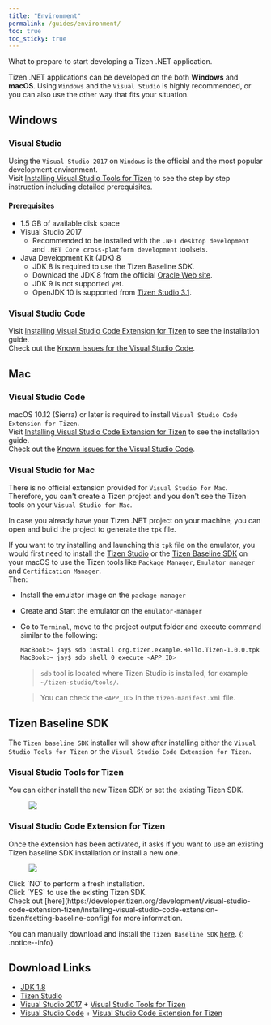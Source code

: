 ```yaml
---
title: "Environment"
permalink: /guides/environment/
toc: true
toc_sticky: true
---
```


What to prepare to start developing a Tizen .NET application.

Tizen .NET applications can be developed on the both **Windows** and **macOS**. Using `Windows` and the `Visual Studio` is highly recommended, or you can also use the other way that fits your situation.

## Windows
### Visual Studio
Using the `Visual Studio 2017` on `Windows` is the official and the most popular development environment.<br/>
Visit [Installing Visual Studio Tools for Tizen](https://developer.tizen.org/development/visual-studio-tools-tizen/installing-visual-studio-tools-tizen) to see the step by step instruction including detailed prerequisites. <br/>

#### Prerequisites
- 1.5 GB of available disk space
- Visual Studio 2017
  - Recommended to be installed with the `.NET desktop development` and `.NET Core cross-platform development` toolsets.
- Java Development Kit (JDK) 8
  - JDK 8 is required to use the Tizen Baseline SDK. 
  - Download the JDK 8 from the official [Oracle Web site](https://www.oracle.com/technetwork/java/javase/downloads/index.html).
  - JDK 9 is not supported yet.
  - OpenJDK 10 is supported from [Tizen Studio 3.1](https://developer.tizen.org/development/tizen-studio/download/release-notes).


### Visual Studio Code
Visit [Installing Visual Studio Code Extension for Tizen](https://developer.tizen.org/development/visual-studio-code-extension-tizen/installing-visual-studio-code-extension-tizen) to see the installation guide.<br/>
Check out the [Known issues for the Visual Studio Code]({{site.url}}{{site.baseurl}}/issues/wearable/tools-vscode/).

## Mac
### Visual Studio Code
macOS 10.12 (Sierra) or later is required to install `Visual Studio Code Extension for Tizen`. <br/>
Visit [Installing Visual Studio Code Extension for Tizen](https://developer.tizen.org/development/visual-studio-code-extension-tizen/installing-visual-studio-code-extension-tizen) to see the installation guide.<br/>
Check out the [Known issues for the Visual Studio Code]({{site.url}}{{site.baseurl}}/issues/wearable/tools-vscode/).

### Visual Studio for Mac
There is no official extension provided for `Visual Studio for Mac`. <br/>
Therefore, you can't create a Tizen project and you don't see the Tizen tools on your `Visual Studio for Mac`.<br/>

In case you already have your Tizen .NET project on your machine, you can open and build the project to generate the `tpk` file.

If you want to try installing and launching this `tpk` file on the emulator, you would first need to install the [Tizen Studio](https://developer.tizen.org/development/tizen-studio/download) or the [Tizen Baseline SDK]({{site.url}}{{site.baseurl}}/guides/environment#tizen-baseline-sdk) on your macOS to use the Tizen tools like `Package Manager`, `Emulator manager` and `Certification Manager`.<br/>
Then:
- Install the emulator image on the `package-manager`
- Create and Start the emulator on the `emulator-manager`
- Go to `Terminal`, move to the project output folder and execute command similar to the following:

    ```sh
    MacBook:~ jay$ sdb install org.tizen.example.Hello.Tizen-1.0.0.tpk
    MacBook:~ jay$ sdb shell 0 execute <APP_ID>
    ```
    > `sdb` tool is located where Tizen Studio is installed, for example `~/tizen-studio/tools/`.
    
    > You can check the `<APP_ID>` in the `tizen-manifest.xml` file.


## Tizen Baseline SDK
The `Tizen baseline SDK` installer will show after installing either the `Visual Studio Tools for Tizen` or the `Visual Studio Code Extension for Tizen`.

### Visual Studio Tools for Tizen
You can either install the new Tizen SDK or set the existing Tizen SDK.
<figure>
    <img src="{{site.url}}{{site.baseurl}}/assets/images/guides/install_tizensdk_vs.png">
</figure>


### Visual Studio Code Extension for Tizen
Once the extension has been activated, it asks if you want to use an existing Tizen baseline SDK installation or install a new one.<br/>
<figure>
    <img src="{{site.url}}{{site.baseurl}}/assets/images/guides/install_tizensdk_code.png">
</figure>
Click `NO` to perform a fresh installation.<br/>
Click `YES` to use the existing Tizen SDK.<br/>
Check out [here](https://developer.tizen.org/development/visual-studio-code-extension-tizen/installing-visual-studio-code-extension-tizen#setting-baseline-config) for more information.

You can manually download and install the `Tizen Baseline SDK` [here](http://download.tizen.org/sdk/Installer/Latest).
{: .notice--info}


## Download Links

 + [JDK 1.8](https://www.oracle.com/technetwork/java/javase/downloads/jdk8-downloads-2133151.html)
 + [Tizen Studio](https://developer.tizen.org/development/tizen-studio/download)
 + [Visual Studio 2017](https://visualstudio.microsoft.com/downloads/)   +   [Visual Studio Tools for Tizen](https://developer.tizen.org/development/visual-studio-tools-tizen/installing-visual-studio-tools-tizen#install) 
 + [Visual Studio Code](https://code.visualstudio.com/download)  +   [Visual Studio Code Extension for Tizen](https://developer.tizen.org/development/visual-studio-code-extension-tizen/installing-visual-studio-code-extension-tizen)
